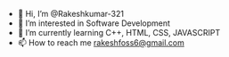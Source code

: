 - 👋 Hi, I’m @Rakeshkumar-321
- 👀 I’m interested in Software Development
- 🌱 I’m currently learning C++, HTML, CSS, JAVASCRIPT 
- 📫 How to reach me [rakeshfoss6@gmail.com](mailto:rakeshfoss6@gmail.com)
<!--- 💞️ I’m looking to collaborate on ... --->

<!---
Rakeshkumar-321/Rakeshkumar-321 is a ✨ special ✨ repository because its `README.md` (this file) appears on your GitHub profile.
You can click the Preview link to take a look at your changes.
--->
